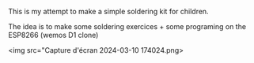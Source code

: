 This is my attempt to make a simple soldering kit for children.

The idea is to make some soldering exercices + some programing on the ESP8266 (wemos D1 clone)

<img src="Capture d'écran 2024-03-10 174024.png>
